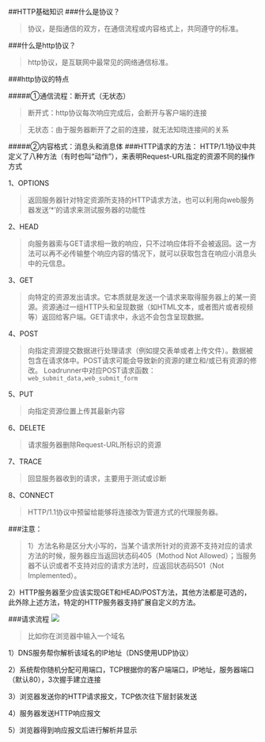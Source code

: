 ##HTTP基础知识
###什么是协议？
>协议，是指通信的双方，在通信流程或内容格式上，共同遵守的标准。

###什么是http协议？
>http协议，是互联网中最常见的网络通信标准。

###http协议的特点

#####①通信流程：断开式（无状态）

>断开式：http协议每次响应完成后，会断开与客户端的连接

>无状态：由于服务器断开了之前的连接，就无法知晓连接间的关系

#####②内容格式：消息头和消息体
###HTTP请求的方法：
HTTP/1.1协议中共定义了八种方法（有时也叫“动作”），来表明Request-URL指定的资源不同的操作方式
 
1、OPTIONS

>返回服务器针对特定资源所支持的HTTP请求方法，也可以利用向web服务器发送‘*’的请求来测试服务器的功能性

2、HEAD
>向服务器索与GET请求相一致的响应，只不过响应体将不会被返回。这一方法可以再不必传输整个响应内容的情况下，就可以获取包含在响应小消息头中的元信息。

3、GET
>向特定的资源发出请求。它本质就是发送一个请求来取得服务器上的某一资源。资源通过一组HTTP头和呈现数据（如HTML文本，或者图片或者视频等）返回给客户端。GET请求中，永远不会包含呈现数据。

4、POST
>向指定资源提交数据进行处理请求（例如提交表单或者上传文件）。数据被包含在请求体中。POST请求可能会导致新的资源的建立和/或已有资源的修改。 Loadrunner中对应POST请求函数：```web_submit_data,web_submit_form```

5、PUT
>向指定资源位置上传其最新内容

6、DELETE
>请求服务器删除Request-URL所标识的资源

7、TRACE
>回显服务器收到的请求，主要用于测试或诊断

8、CONNECT
>HTTP/1.1协议中预留给能够将连接改为管道方式的代理服务器。


###注意：
>1）方法名称是区分大小写的，当某个请求所针对的资源不支持对应的请求方法的时候，服务器应当返回状态码405（Mothod Not Allowed）；当服务器不认识或者不支持对应的请求方法时，应返回状态码501（Not Implemented）。
>
2）HTTP服务器至少应该实现GET和HEAD/POST方法，其他方法都是可选的，此外除上述方法，特定的HTTP服务器支持扩展自定义的方法。

###请求流程
![](img/03.png )
>比如你在浏览器中输入一个域名
>
1）DNS服务帮你解析该域名的IP地址（DNS使用UDP协议）
>
2）系统帮你随机分配可用端口，TCP根据你的客户端端口，IP地址，服务器端口（默认80），3次握手建立连接
>
3）浏览器发送你的HTTP请求报文，TCP依次往下层封装发送
>
4）服务器发送HTTP响应报文
>
5）浏览器得到响应报文后进行解析并显示

